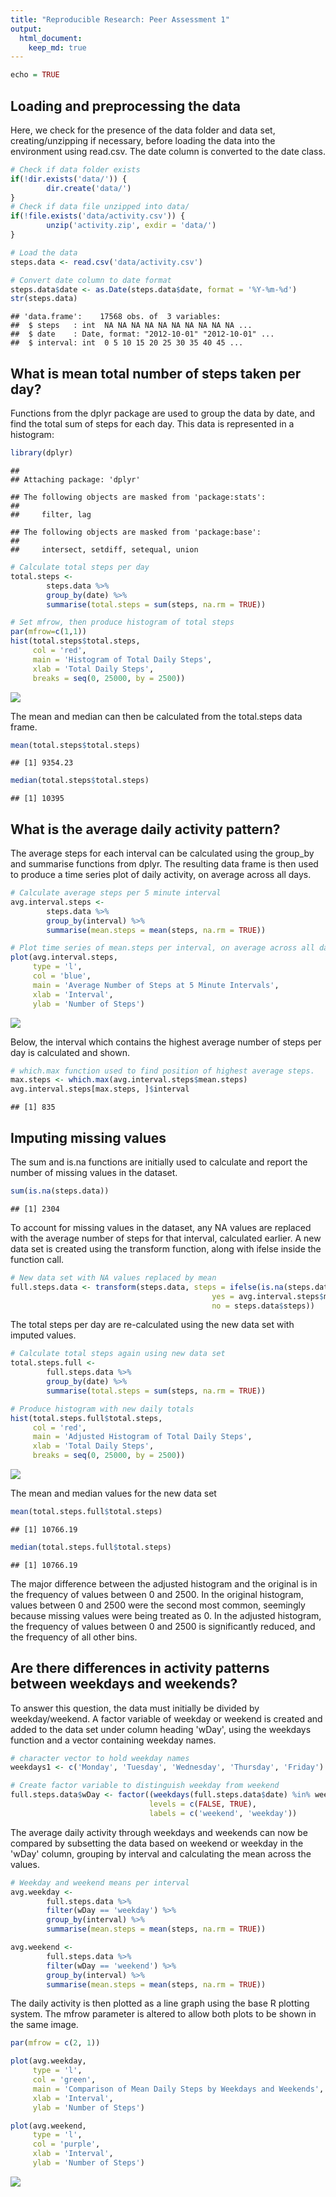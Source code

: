 ```yaml
---
title: "Reproducible Research: Peer Assessment 1"
output: 
  html_document:
    keep_md: true
---
```


```r
echo = TRUE
```

## Loading and preprocessing the data

Here, we check for the presence of the data folder and data set, 
creating/unzipping if necessary, before loading the data into the environment 
using read.csv. The date column is converted to the date class. 


```r
# Check if data folder exists
if(!dir.exists('data/')) {
        dir.create('data/')
}
# Check if data file unzipped into data/
if(!file.exists('data/activity.csv')) {
        unzip('activity.zip', exdir = 'data/')
}

# Load the data
steps.data <- read.csv('data/activity.csv')

# Convert date column to date format
steps.data$date <- as.Date(steps.data$date, format = '%Y-%m-%d')
str(steps.data)
```

```
## 'data.frame':	17568 obs. of  3 variables:
##  $ steps   : int  NA NA NA NA NA NA NA NA NA NA ...
##  $ date    : Date, format: "2012-10-01" "2012-10-01" ...
##  $ interval: int  0 5 10 15 20 25 30 35 40 45 ...
```


## What is mean total number of steps taken per day?

Functions from the dplyr package are used to group the data by date, and find
the total sum of steps for each day. This data is represented in a histogram:

```r
library(dplyr)
```

```
## 
## Attaching package: 'dplyr'
```

```
## The following objects are masked from 'package:stats':
## 
##     filter, lag
```

```
## The following objects are masked from 'package:base':
## 
##     intersect, setdiff, setequal, union
```

```r
# Calculate total steps per day
total.steps <- 
        steps.data %>%
        group_by(date) %>%
        summarise(total.steps = sum(steps, na.rm = TRUE))

# Set mfrow, then produce histogram of total steps
par(mfrow=c(1,1))
hist(total.steps$total.steps,
     col = 'red',
     main = 'Histogram of Total Daily Steps',
     xlab = 'Total Daily Steps',
     breaks = seq(0, 25000, by = 2500))
```

![](PA1_template_files/figure-html/unnamed-chunk-3-1.png)<!-- -->

The mean and median can then be calculated from the total.steps data frame.


```r
mean(total.steps$total.steps)
```

```
## [1] 9354.23
```

```r
median(total.steps$total.steps)
```

```
## [1] 10395
```

## What is the average daily activity pattern?

The average steps for each interval can be calculated using the group_by and 
summarise functions from dplyr. The resulting data frame is then used to produce
a time series plot of daily activity, on average across all days.

```r
# Calculate average steps per 5 minute interval
avg.interval.steps <-
        steps.data %>%
        group_by(interval) %>%
        summarise(mean.steps = mean(steps, na.rm = TRUE))

# Plot time series of mean.steps per interval, on average across all days
plot(avg.interval.steps,
     type = 'l',
     col = 'blue',
     main = 'Average Number of Steps at 5 Minute Intervals',
     xlab = 'Interval',
     ylab = 'Number of Steps')
```

![](PA1_template_files/figure-html/unnamed-chunk-5-1.png)<!-- -->

Below, the interval which contains the highest average number of steps per day
is calculated and shown.


```r
# which.max function used to find position of highest average steps.
max.steps <- which.max(avg.interval.steps$mean.steps)
avg.interval.steps[max.steps, ]$interval
```

```
## [1] 835
```

## Imputing missing values

The sum and is.na functions are initially used to calculate and report the 
number of missing values in the dataset. 

```r
sum(is.na(steps.data))
```

```
## [1] 2304
```

To account for missing values in the dataset, any NA values are replaced with 
the average number of steps for that interval, calculated earlier. A new data
set is created using the transform function, along with ifelse inside the
function call.


```r
# New data set with NA values replaced by mean
full.steps.data <- transform(steps.data, steps = ifelse(is.na(steps.data$steps),
                                             yes = avg.interval.steps$mean.steps,
                                             no = steps.data$steps))
```

The total steps per day are re-calculated using the new data set with imputed 
values. 


```r
# Calculate total steps again using new data set
total.steps.full <-
        full.steps.data %>%
        group_by(date) %>%
        summarise(total.steps = sum(steps, na.rm = TRUE))

# Produce histogram with new daily totals
hist(total.steps.full$total.steps,
     col = 'red',
     main = 'Adjusted Histogram of Total Daily Steps',
     xlab = 'Total Daily Steps',
     breaks = seq(0, 25000, by = 2500))
```

![](PA1_template_files/figure-html/unnamed-chunk-9-1.png)<!-- -->

The mean and median values for the new data set


```r
mean(total.steps.full$total.steps)
```

```
## [1] 10766.19
```

```r
median(total.steps.full$total.steps)
```

```
## [1] 10766.19
```

The major difference between the adjusted histogram and the original is in the 
frequency of values between 0 and 2500. In the original histogram, values 
between 0 and 2500 were the second most common, seemingly because missing values
were being treated as 0. In the adjusted histogram, the frequency of values 
between 0 and 2500 is significantly reduced, and the frequency of all other 
bins.

## Are there differences in activity patterns between weekdays and weekends?

To answer this question, the data must initially be divided by weekday/weekend.
A factor variable of weekday or weekend is created and added to the data set 
under column heading 'wDay', using the weekdays function and a vector containing
weekday names.


```r
# character vector to hold weekday names
weekdays1 <- c('Monday', 'Tuesday', 'Wednesday', 'Thursday', 'Friday')

# Create factor variable to distinguish weekday from weekend
full.steps.data$wDay <- factor((weekdays(full.steps.data$date) %in% weekdays1),
                               levels = c(FALSE, TRUE),
                               labels = c('weekend', 'weekday'))
```

The average daily activity through weekdays and weekends can now be compared
by subsetting the data based on weekend or weekday in the 'wDay' column, 
grouping by interval and calculating the mean across the values. 


```r
# Weekday and weekend means per interval
avg.weekday <-
        full.steps.data %>%
        filter(wDay == 'weekday') %>%
        group_by(interval) %>%
        summarise(mean.steps = mean(steps, na.rm = TRUE))

avg.weekend <- 
        full.steps.data %>%
        filter(wDay == 'weekend') %>%
        group_by(interval) %>%
        summarise(mean.steps = mean(steps, na.rm = TRUE))
```

The daily activity is then plotted as a line graph using the base R plotting 
system. The mfrow parameter is altered to allow both plots to be shown in the 
same image.


```r
par(mfrow = c(2, 1))

plot(avg.weekday,
     type = 'l',
     col = 'green',
     main = 'Comparison of Mean Daily Steps by Weekdays and Weekends',
     xlab = 'Interval',
     ylab = 'Number of Steps')

plot(avg.weekend,
     type = 'l',
     col = 'purple',
     xlab = 'Interval',
     ylab = 'Number of Steps')
```

![](PA1_template_files/figure-html/unnamed-chunk-13-1.png)<!-- -->
